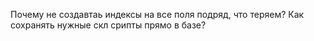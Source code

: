 
Почему не создавтаь индексы на все поля подряд, что теряем?
Как сохранять нужные скл срипты прямо в базе?